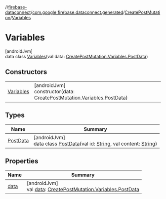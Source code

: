 //[firebase-dataconnect](../../../../index.md)/[com.google.firebase.dataconnect.generated](../../index.md)/[CreatePostMutation](../index.md)/[Variables](index.md)

# Variables

[androidJvm]\
data class [Variables](index.md)(val data: [CreatePostMutation.Variables.PostData](-post-data/index.md))

## Constructors

| | |
|---|---|
| [Variables](-variables.md) | [androidJvm]<br>constructor(data: [CreatePostMutation.Variables.PostData](-post-data/index.md)) |

## Types

| Name | Summary |
|---|---|
| [PostData](-post-data/index.md) | [androidJvm]<br>data class [PostData](-post-data/index.md)(val id: [String](https://kotlinlang.org/api/latest/jvm/stdlib/kotlin/-string/index.html), val content: [String](https://kotlinlang.org/api/latest/jvm/stdlib/kotlin/-string/index.html)) |

## Properties

| Name | Summary |
|---|---|
| [data](data.md) | [androidJvm]<br>val [data](data.md): [CreatePostMutation.Variables.PostData](-post-data/index.md) |
